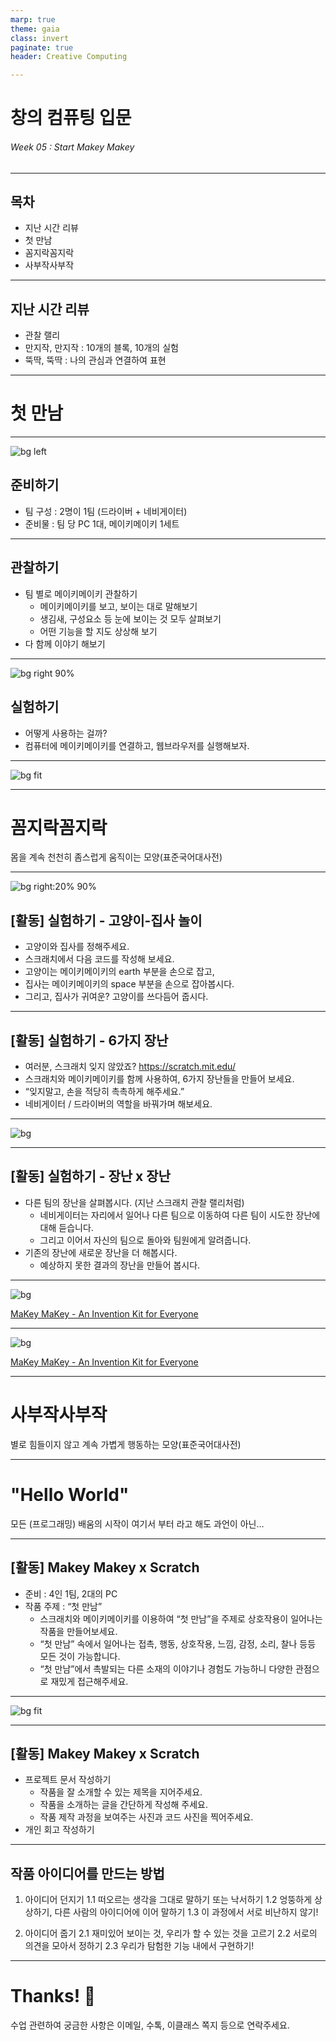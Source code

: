 ```yaml
---
marp: true
theme: gaia
class: invert
paginate: true
header: Creative Computing

---
```

<!--
_class: lead
_paginate: false
-->
# **창의 컴퓨팅 입문**
###### Week 05 : Start Makey Makey

---
## 목차

* 지난 시간 리뷰
* 첫 만남
* 꼼지락꼼지락
* 사부작사부작

---
## 지난 시간 리뷰

* 관찰 랠리
* 만지작, 만지작 : 10개의 블록, 10개의 실험
* 뚝딱, 뚝딱 : 나의 관심과 연결하여 표현

---
<!--
_class: lead
_paginate: false
-->
# 첫 만남

---
![bg left](https://makeymakey.com/cdn/shop/products/20220525MMCE1squarewbox_1024x1024_crop_center_jpg-876456_1024x1024_crop_center.webp?v=1695225919)

## 준비하기

* 팀 구성 : 2명이 1팀 (드라이버 + 네비게이터)
* 준비물 : 팀 당 PC 1대, 메이키메이키 1세트


---
## 관찰하기

* 팀 별로 메이키메이키 관찰하기
  - 메이키메이키를 보고, 보이는 대로 말해보기
  - 생김새, 구성요소 등 눈에 보이는 것 모두 살펴보기
  - 어떤 기능을 할 지도 상상해 보기
* 다 함께 이야기 해보기

---
![bg right 90%](https://cdn.shopify.com/s/files/1/0162/8612/articles/mm_Inputs_drawing_1400x.png?v=1561149704)

## 실험하기

* 어떻게 사용하는 걸까?
* 컴퓨터에 메이키메이키를 연결하고, 웹브라우저를 실행해보자.

---
<!--
_header: ""
_footer: ""
-->
![bg fit](https://de.scratch-wiki.info/w/images/thumb/5/59/Makey_line_drawing.jpg/340px-Makey_line_drawing.jpg)

---
<!--
_class: lead
_paginate: false
-->
# 꼼지락꼼지락

몸을 계속 천천히 좀스럽게 움직이는 모양(표준국어대사전)

---
![bg right:20% 90%](img/w05-02.png)

## [활동] 실험하기 - 고양이-집사 놀이

* 고양이와 집사를 정해주세요.
* 스크래치에서 다음 코드를 작성해 보세요.
* 고양이는 메이키메이키의 earth 부분을 손으로 잡고,
* 집사는 메이키메이키의 space 부분을 손으로 잡아봅시다.
* 그리고, 집사가 귀여운? 고양이를 쓰다듬어 줍시다.

---
## [활동] 실험하기 - 6가지 장난

* 여러분, 스크래치 잊지 않았죠? https://scratch.mit.edu/
* 스크래치와 메이키메이키를 함께 사용하여,
6가지 장난들을 만들어 보세요.
* “잊지말고, 손을 적당히 촉촉하게 해주세요.”
* 네비게이터 / 드라이버의 역할을 바꿔가며 해보세요.

---
<!--
_header: ""
_footer: ""
-->
![bg](img/w05-01.png)


---
## [활동] 실험하기 - 장난 x 장난

* 다른 팀의 장난을 살펴봅시다. (지난 스크래치 관찰 랠리처럼)
  - 네비게이터는 자리에서 일어나 다른 팀으로 이동하여 다른 팀이 시도한 장난에 대해 듣습니다.
  - 그리고 이어서 자신의 팀으로 돌아와 팀원에게 알려줍니다.
* 기존의 장난에 새로운 장난을 더 해봅시다.
  - 예상하지 못한 결과의 장난을 만들어 봅시다.

---
<!--
_header: ""
_footer: ""
-->
![bg](https://img.youtube.com/vi/rfQqh7iCcOU/0.jpg)

[MaKey MaKey - An Invention Kit for Everyone](https://www.youtube.com/watch?v=rfQqh7iCcOU&feature=youtu.be)

---
<!--
_header: ""
_footer: ""
-->
![bg](https://img.youtube.com/vi/VCNCQ4cV5LM/0.jpg)

[MaKey MaKey - An Invention Kit for Everyone](https://www.youtube.com/watch?v=VCNCQ4cV5LM)

---
<!--
_class: lead
_paginate: false
-->
# 사부작사부작
별로 힘들이지 않고 계속 가볍게 행동하는 모양(표준국어대사전)

---
<!--
_class: lead
_paginate: false
-->
# "Hello World"
모든 (프로그래밍) 배움의 시작이 여기서 부터 라고 해도 과언이 아닌...

---
## [활동] Makey Makey x Scratch

* 준비 : 4인 1팀, 2대의 PC
* 작품 주제 : “첫 만남”
  - 스크래치와 메이키메이키를 이용하여 “첫 만남”을 주제로 상호작용이 일어나는 작품을 만들어보세요.
  - “첫 만남” 속에서 일어나는 접촉, 행동, 상호작용, 느낌, 감정, 소리, 찰나 등등 모든 것이 가능합니다.
  - “첫 만남”에서 촉발되는 다른 소재의 이야기나 경험도 가능하니 다양한 관점으로 재밌게 접근해주세요.

---
<!--
_header: ""
_footer: ""
-->
![bg fit](img/w05-03.png)

---
## [활동] Makey Makey x Scratch

* 프로젝트 문서 작성하기
  - 작품을 잘 소개할 수 있는 제목을 지어주세요.
  - 작품을 소개하는 글을 간단하게 작성해 주세요.
  - 작품 제작 과정을 보여주는 사진과 코드 사진을 찍어주세요.
* 개인 회고 작성하기

---
## 작품 아이디어를 만드는 방법

1. 아이디어 던지기
1.1 떠오르는 생각을 그대로 말하기 또는 낙서하기
1.2 엉뚱하게 상상하기, 다른 사람의 아이디어에 이어 말하기
1.3 이 과정에서 서로 비난하지 않기!

2. 아이디어 줍기
2.1 재미있어 보이는 것, 우리가 할 수 있는 것을 고르기
2.2 서로의 의견을 모아서 정하기
2.3 우리가 탐험한 기능 내에서 구현하기!


---
<!--
_class: lead
_paginate: false
-->
# Thanks! 🎉 

수업 관련하여 궁금한 사항은 
이메일, 수톡, 이클래스 쪽지 등으로 연락주세요.